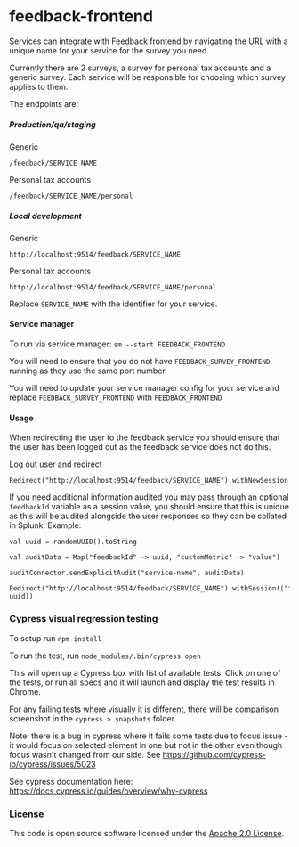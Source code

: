 
# feedback-frontend

Services can integrate with Feedback frontend by navigating the URL with a unique name for your service for the survey you need.

Currently there are 2 surveys, a survey for personal tax accounts and a generic survey. Each service will be responsible for choosing which survey applies to them.

The endpoints are:

##### Production/qa/staging

Generic
```
/feedback/SERVICE_NAME
```

Personal tax accounts
```
/feedback/SERVICE_NAME/personal
```

##### Local development
Generic
```
http://localhost:9514/feedback/SERVICE_NAME
```
Personal tax accounts
```
http://localhost:9514/feedback/SERVICE_NAME/personal
```

Replace `SERVICE_NAME` with the identifier for your service.

#### Service manager

To run via service manager: `sm --start FEEDBACK_FRONTEND`

You will need to ensure that you do not have `FEEDBACK_SURVEY_FRONTEND` running as they use the same port number.

You will need to update your service manager config for your service and replace `FEEDBACK_SURVEY_FRONTEND` with `FEEDBACK_FRONTEND`

#### Usage

When redirecting the user to the feedback service you should ensure that the user has been logged out as the feedback service does not do this.

Log out user and redirect
```
Redirect("http://localhost:9514/feedback/SERVICE_NAME").withNewSession
```

If you need additional information audited you may pass through an optional `feedbackId` variable as a session value, you should ensure that this is unique as this will be audited alongside the user responses so they can be collated in Splunk.
Example:
```
val uuid = randomUUID().toString

val auditData = Map("feedbackId" -> uuid, "customMetric" -> "value")

auditConnector.sendExplicitAudit("service-name", auditData)

Redirect("http://localhost:9514/feedback/SERVICE_NAME").withSession(("feedbackId", uuid))
```

### Cypress visual regression testing

To setup run `npm install`

To run the test, run `node_modules/.bin/cypress open`

This will open up a Cypress box with list of available tests. Click on one of the tests, or run all specs and it will launch and display the test results in Chrome.

For any failing tests where visually it is different, there will be comparison screenshot in the `cypress > snapshots` folder.

Note: there is a bug in cypress where it fails some tests due to focus issue - it would focus on selected element in one but not in the other even though focus wasn't changed from our side. See https://github.com/cypress-io/cypress/issues/5023

See cypress documentation here: https://docs.cypress.io/guides/overview/why-cypress

### License

This code is open source software licensed under the [Apache 2.0 License]("http://www.apache.org/licenses/LICENSE-2.0.html").

